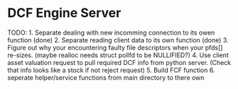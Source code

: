 # DCF Engine Server

TODO:
    1. Separate dealing with new incomming connection to its owen function (done)
    2. Separate reading client data to its own function (done)
    3. Figure out why your encountering faulty file descriptors when your pfds[] re-sizes. (maybe realloc needs struct pollfd to be NULLIFIED?)
    4. Use client asset valuation request to pull required DCF info from python server. (Check that info looks like a stock if not reject request)
    5. Build FCF function
    6. seperate helper/service functions from main directory to there own
 